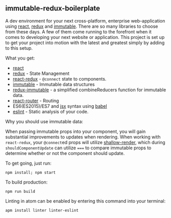 ## immutable-redux-boilerplate
A dev environment for your next cross-platform, enterprise web-application using [react](https://facebook.github.io/react/), [redux](http://redux.js.org/) and [immutable](https://facebook.github.io/immutable-js/).
There are so many libraries to choose from these days. A few of them come running to the forefront when it comes to developing your next website or application.
This project is set up to get your project into motion with the latest and greatest simply by adding to this setup.  

What you get:
* [react](https://facebook.github.io/react/)
* [redux](http://redux.js.org/) - State Management
* [react-redux](https://github.com/reactjs/react-redux) - `@connect` state to components.
* [immutable](https://facebook.github.io/immutable-js/) - Immutable data structures
* [redux-immutable](https://www.google.com/url?sa=t&rct=j&q=&esrc=s&source=web&cd=1&cad=rja&uact=8&ved=0ahUKEwiz2PX70YPNAhVI92MKHSfNACgQFggdMAA&url=https%3A%2F%2Fgithub.com%2Fgajus%2Fredux-immutable&usg=AFQjCNF59FoUzr3OTGQL0mOP_k3ow8Ccyg) - a simplified combineReducers function for immutable data.
* [react-router](https://github.com/reactjs/react-router) - Routing
* ES6(ES2015)/ES7 and [jsx](https://facebook.github.io/react/docs/jsx-in-depth.html) syntax using [babel](https://babeljs.io/)
* [eslint](http://eslint.org/) - Static analysis of your code.

Why you should use immutable data:

When passing immutable props into your component, you will gain substantial improvements to updates when rendering. When working with `react-redux`, your `@connect`ed props will utilize [shallow-render](https://github.com/reactjs/react-redux/blob/master/src/utils/shallowEqual.js), which during `shouldComponentUpdate` can utilize `===` to compare immutable props to determine whether or not the component should update.

To get going, just run:
```
npm install; npm start
```

To build production:
```
npm run build
```

Linting in atom can be enabled by entering this command into your terminal:
```
apm install linter linter-eslint
```
